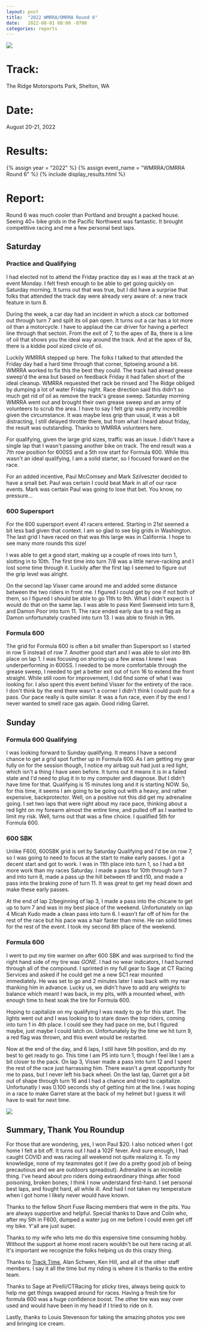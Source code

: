 ```yaml
---
layout: post
title:  "2022 WMRRA/OMRRA Round 6"
date:   2022-08-01 00:00 -0700
categories: reports
---
```


![](/img/race-report-photos/2022/wmrra-r6-ridge/STF09940.jpg)

# Track:
The Ridge Motorsports Park, Shelton, WA

# Date:
August 20-21, 2022

# Results:
{% assign year = "2022" %}
{% assign event_name = "WMRRA/OMRRA Round 6" %}
{% include display_results.html %}

# Report:

Round 6 was much cooler than Portland and brought a packed house. Seeing 40+
bike grids in the Pacific Northwest was fantastic. It brought competitive racing
and me a few personal best laps.

## Saturday 

### Practice and Qualifying

I had elected not to attend the Friday practice day as I was at the track
at an event Monday. I felt fresh enough to be able to get going quickly on
Saturday morning. It turns out that was true, but I did have a surprise that
folks that attended the track day were already very aware of: a new track 
feature in turn 8.

During the week, a car day had an incident in which a stock car bottomed out
through turn 7 and split its oil pan open. It turns out a car has a lot more
oil than a motorcycle. I have to applaud the car driver for having a perfect
line through that sectoin. From the exit of 7, to the apex of 8a, there is a
line of oil that shows you the ideal way around the track. And at the apex of
8a, there is a kiddie pool sized circle of oil.

Luckily WMRRA stepped up here. The folks I talked to that attended the Friday
day had a hard time through that corner, tiptoeing around a bit. WMRRA worked
to fix this the best they could. The track had alread grease sweep'd the area
but based on feedback Friday it had fallen short of the ideal cleanup. WMRRA
requested thet rack be rinsed and The Ridge obliged by dumping a lot of water
Friday night. Race direction said this didn't so much get rid of oil as remove
the track's grease sweep. Saturday morning WMRRA went out and brought their own
grease sweep and an army of volunteers to scrub the area. I have to say I felt
grip was pretty incredible given the circumstance. It was maybe less grip than
usual, it was a bit distracting, I still delayed throttle there, but from what
I heard about friday, the result was outstanding. Thanks to WMRRA volunteers
here.

For qualifying, given the large grid sizes, traffic was an issue. I didn't
have a single lap that I wasn't passing another bike on track. The end result
was a 7th row position for 600SS and a 5th row start for Formula 600. While
this wasn't an ideal qualifying, I am a solid starter, so I focused forward on
the race.

For an added incentive, Paul McComsey and Mark Szilveszter decided to have a
small bet. Paul was certain I could beat Mark in all of our race events. Mark
was certain Paul was going to lose that bet. You know, no pressure...

### 600 Supersport

For the 600 supersport event 41 racers entered. Starting in 21st seemed a bit
less bad given that context. I am so glad to see big grids in Washington. The
last grid I have raced on that was this large was in California. I hope to see
many more rounds this size!

I was able to get a good start, making up a couple of rows into turn 1, slotting in to 10th. The first time into turn 7/8 was a little nerve-racking and I lost some time through it. Luckily after the first lap I seemed to figure out the grip level was alright.

On the second lap Visser came around me and added some distance between the two riders in front me. I figured I could get by one if not both of them, so I figured I should be able to go 11th to 9th. What I didn't expect is I would do that on the same lap. I was able to pass Kent Swenseid into turn 8, and Damon Poor into turn 11. The race ended early due to a red flag as Damon unfortunately crashed into turn 13. I was able to finish in 9th.

### Formula 600

The grid for Formula 600 is often a bit smaller than Supersport so I started in
row 5 instead of row 7. Another good start and I was able to slot into 8th
place on lap 1. I was focusing on shoring up a few areas I knew I was
underperforming in 600SS. I needed to be more comfortable through the grease
sweep, I needed to get a better exit out of turn 16 to extend the front
straight. While still room for improvement, I did find some of what I was
looking for. I also spent this event behind Visser for the entirety of the
race. I don't think by the end there wasn't a corner I didn't think I could
push for a pass. Our pace really is quite similar. It was a fun race, even if
by the end I never wanted to smell race gas again. Good riding Garret.

## Sunday

### Formula 600 Qualifying

I was looking forward to Sunday qualifying. It means I have a second chance to
get a grid spot further up in Formula 600. As I am getting my gear fully on for
the session though, I notice my airbag suit had just a red light, which isn't a
thing I have seen before. It turns out it means it is in a failed state and I'd
need to plug it in to my computer and diagnose. But I didn't have time for that.
Qualifying is 15 minutes long and it is starting NOW. So, for this time, it
seems I am going to be going out with a heavy, and rather expensive, backprotector. Well, on a positive not this did get my adrenaline going. I set two laps that were right about my race pace, thinking about a red light on my
forearm almost the entire time, and pulled off as I wanted to limit my risk. Well, turns out that was a fine choice. I qualified 5th for Formula 600.

### 600 SBK

Unlike F600, 600SBK grid is set by Saturday Qualifying and I'd be on row 7, so
I was going to need to focus at the start to make early passes. I got a decent
start and got to work. I was in 11th place into turn 1, so I had a bit more
work than my races Saturday. I made a pass for 10th through turn 7 and into
turn 8, made a pass up the hill between t9 and t10, and made a pass into the
braking zone of turn 11. It was great to get my head down and make these early
passes. 

At the end of lap 2/beginning of lap 3, I made a pass into the chicane to get
up to turn 7 and was in my best place of the weekend. Unfortunately on lap 4
Micah Kudo made a clean pass into turn 6. I wasn't far off of him for the rest
of the race but his pace was a hair faster than mine. He ran solid times for
the rest of the event. I took my second 8th place of the weekend.


### Formula 600 

I went to put my tire warmer on after 600 SBK and was surprised to find the right hand side of my tire was *GONE*. I had no wear indicators, I had burned
through all of the compound. I sprinted in my full gear to Sage at CT Racing
Services and asked if he could get me a new SC1 rear mounted immediately. He
was set to go and 2 minutes later I was back with my rear thanking him in
advance. Lucky us, we didn't have to add any weights to balance which meant I was back, in my pits, with a mounted wheel, with enough time to heat soak the
tire for Formula 600.

Hoping to capitalize on my qualifying I was ready to go for this start. The
lights went out and I was looking to to stare down the top riders, coming into
turn 1 in 4th place. I could see they had pace on me, but I figured maybe, just
maybe I could latch on. Unfortunately by the time we hit turn 9, a red flag was
thrown, and this event would be restarted.

Now at the end of the day, and 6 laps, I still have 5th position, and do my
best to get ready to go. This time I am P5 into turn 1, though I feel like I am
a bit closer to the pack. On lap 3, Visser made a pass into turn 12 and I spent the rest of the race just harrassing him. There wasn't a great opportunity for me to pass, but I never left his back wheel. On the last lap,
Garret got a bit out of shape through turn 16 and I had a chance and tried to 
capitalize. Unfortunatly I was 0.100 seconds shy of getting him at the line. I
was hoping in a race to make Garret stare at the back of my helmet but I guess
it will have to wait for next time.

![](/img/race-report-photos/2022/wmrra-r6-ridge/STF08746.jpg)


## Summary, Thank You Roundup

For those that are wondering, yes, I won Paul $20. I also noticed when I got home I felt a bit off. It turns out I had a 
102F fever. And sure enough, I had caught COVID and was racing all weekend not quite realizing it. To my knowledge, none of my teammates got it (we do a pretty good job of being precautious and we are outdoors spreadout). Adrenaline is an increible thing. I've heard about pro riders doing extraordinary things after food poisoning, broken bones; I think I now understand first-hand. I set personal best laps, and fought hard, all while ill. And had I not taken my temperature when I got home I likely never would have known.

Thanks to the fellow Short Fuse Racing members that were in the pits. You are always supportive and helpful. Special thanks to Dave and Colin who, after my 5th in F600, dumped a water jug on me before I could even get off my bike. Y'all are just super.

Thanks to my wife who lets me do this expensive time consuming hobby. Without the support at home
most racers wouldn't be out here racing at all. It's important we recognize the folks helping us do this
crazy thing.

Thanks to [Track Time](https://tracktime.bike), Alan Schwen, Ken Hill, and all
of the other staff members. I say it all the time but my riding is where it is thanks to the entire team.

Thanks to Sage at Pirelli/CTRacing for sticky tires, always being quick to help
me get things swapped around for races. Having a fresh tire for formula 600 was a huge confidence boost. The other tire was way over used and would have been in my head if I tried to ride on it.

Lastly, thanks to Louis Stevenson for taking the amazing photos you see and bringing ice cream.

